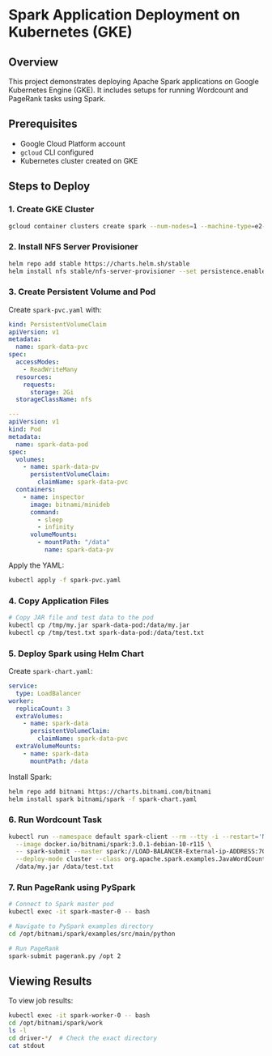 # Spark Application Deployment on Kubernetes (GKE)

## Overview
This project demonstrates deploying Apache Spark applications on Google Kubernetes Engine (GKE). It includes setups for running Wordcount and PageRank tasks using Spark.

## Prerequisites
- Google Cloud Platform account
- `gcloud` CLI configured
- Kubernetes cluster created on GKE

## Steps to Deploy

### 1. Create GKE Cluster
```bash
gcloud container clusters create spark --num-nodes=1 --machine-type=e2-highmem-2 --region=us-west1
```

### 2. Install NFS Server Provisioner
```bash
helm repo add stable https://charts.helm.sh/stable
helm install nfs stable/nfs-server-provisioner --set persistence.enabled=true,persistence.size=5Gi
```

### 3. Create Persistent Volume and Pod
Create `spark-pvc.yaml` with:
```yaml
kind: PersistentVolumeClaim
apiVersion: v1
metadata:
  name: spark-data-pvc
spec:
  accessModes:
    - ReadWriteMany
  resources:
    requests:
      storage: 2Gi
  storageClassName: nfs

---
apiVersion: v1
kind: Pod
metadata:
  name: spark-data-pod
spec:
  volumes:
    - name: spark-data-pv
      persistentVolumeClaim:
        claimName: spark-data-pvc
  containers:
    - name: inspector
      image: bitnami/minideb
      command:
        - sleep
        - infinity
      volumeMounts:
        - mountPath: "/data"
          name: spark-data-pv
```
Apply the YAML:
```bash
kubectl apply -f spark-pvc.yaml
```

### 4. Copy Application Files
```bash
# Copy JAR file and test data to the pod
kubectl cp /tmp/my.jar spark-data-pod:/data/my.jar
kubectl cp /tmp/test.txt spark-data-pod:/data/test.txt
```

### 5. Deploy Spark using Helm Chart
Create `spark-chart.yaml`:
```yaml
service:
  type: LoadBalancer
worker:
  replicaCount: 3
  extraVolumes:
    - name: spark-data
      persistentVolumeClaim:
        claimName: spark-data-pvc
  extraVolumeMounts:
    - name: spark-data
      mountPath: /data
```
Install Spark:
```bash
helm repo add bitnami https://charts.bitnami.com/bitnami
helm install spark bitnami/spark -f spark-chart.yaml
```

### 6. Run Wordcount Task
```bash
kubectl run --namespace default spark-client --rm --tty -i --restart='Never' \
  --image docker.io/bitnami/spark:3.0.1-debian-10-r115 \
  -- spark-submit --master spark://LOAD-BALANCER-External-ip-ADDRESS:7077 \
  --deploy-mode cluster --class org.apache.spark.examples.JavaWordCount \
  /data/my.jar /data/test.txt
```

### 7. Run PageRank using PySpark
```bash
# Connect to Spark master pod
kubectl exec -it spark-master-0 -- bash

# Navigate to PySpark examples directory
cd /opt/bitnami/spark/examples/src/main/python

# Run PageRank
spark-submit pagerank.py /opt 2
```

## Viewing Results
To view job results:
```bash
kubectl exec -it spark-worker-0 -- bash
cd /opt/bitnami/spark/work
ls -l
cd driver-*/  # Check the exact directory
cat stdout
```
